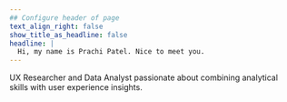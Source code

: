 ```yaml
---
## Configure header of page
text_align_right: false
show_title_as_headline: false
headline: |
  Hi, my name is Prachi Patel. Nice to meet you.
---
```


<!-- this is a subheadline -->
UX Researcher and Data Analyst passionate about combining analytical skills with user experience insights.